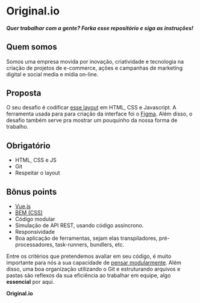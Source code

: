 # Original.io
##### Quer trabalhar com a gente? Forka esse repositório e siga as instruções!

## Quem somos
Somos uma empresa movida por inovação, criatividade e tecnologia na criação de projetos de e-commerce, ações e campanhas de marketing digital e social media e mídia on-line.

## Proposta
O seu desafio é codificar [esse layout](https://www.figma.com/file/pArDJGnD4AVjIDv2ovB3xQ/Original.io-frontend-test) em HTML, CSS e Javascript. A ferramenta usada para para criação da interface foi o [Figma](figma.com). Além disso, o desafio também serve pra mostrar um pouquinho da nossa forma de trabalho.

## Obrigatório
* HTML, CSS e JS
* Git
* Respeitar o layout

## Bônus points
* [Vue.js](https://vuejs.org/)
* [BEM (CSS)](http://getbem.com/introduction/)
* Código modular
* Simulação de API REST, usando código assíncrono.
* Responsividade
* Boa aplicação de ferramentas, sejam elas transpiladores, pré-processadores, task-runners, bundlers, etc.



Entre os critérios que pretendemos avaliar em seu código, é muito importante para nós a sua capacidade de [pensar modularmente](https://webstandardssherpa.com/reviews/think-modularly). Além disso, uma boa organização utilizando o Git e estruturando arquivos e pastas são reflexos da sua eficiência ao trabalhar em equipe, algo **essencial** por aqui.

**Original.io**